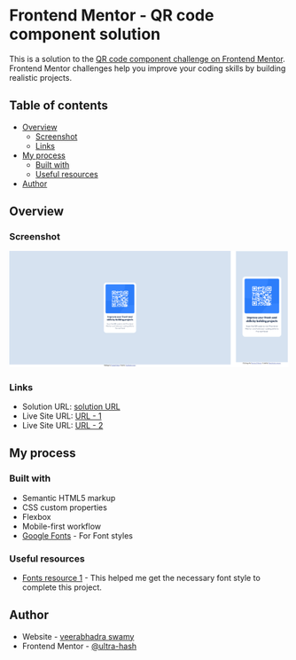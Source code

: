# Frontend Mentor - QR code component solution

This is a solution to the [QR code component challenge on Frontend Mentor](https://www.frontendmentor.io/challenges/qr-code-component-iux_sIO_H). Frontend Mentor challenges help you improve your coding skills by building realistic projects. 

## Table of contents

- [Overview](#overview)
  - [Screenshot](#screenshot)
  - [Links](#links)
- [My process](#my-process)
  - [Built with](#built-with)
  - [Useful resources](#useful-resources)
- [Author](#author)


## Overview

### Screenshot

![](./desktop_screenshot.png)

### Links

- Solution URL: [solution URL](https://www.frontendmentor.io/solutions/created-using-custom-css-and-flexbox-GpGdpIou43)
- Live Site URL: [URL - 1](https://qr-code-component-ape.pages.dev/)
- Live Site URL: [URL - 2](https://ultrahash.in/projects/qr-code-component/)

## My process

### Built with

- Semantic HTML5 markup
- CSS custom properties
- Flexbox
- Mobile-first workflow
- [Google Fonts](https://fonts.google.com/specimen/Outfit?query=Outfit) - For Font styles


### Useful resources

- [Fonts resource 1](https://fonts.google.com/) - This helped me get the necessary font style to complete this project.

## Author

- Website - [veerabhadra swamy](https://www.ultrahash.in)
- Frontend Mentor - [@ultra-hash](https://www.frontendmentor.io/profile/ultra-hash)
